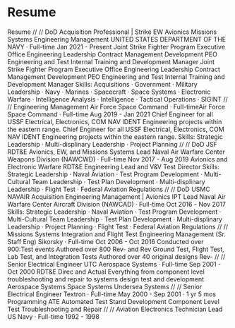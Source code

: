 # Resume
Resume
//
//
DoD Acquisition Professional | Strike EW Avionics Missions Systems Engineering Management
UNITED STATES DEPARTMENT OF THE NAVY · Full-time
Jan 2021 - Present
Joint Strike Fighter Program Executive Office Engineering Leadership 
Contract Management 
Development
PEO Engineering and Test Internal Training and Development Manager
Joint Strike Fighter Program Executive Office Engineering Leadership Contract Management Development PEO Engineering and Test Internal Training and Development Manager
Skills: Acquisitions · Government · Military Leadership · Navy · Marines · Spacecraft · Space Systems · Electronic Warfare · Intelligence Analysis · Intelligence · Tactical Operations · SIGINT
//
//
Engineering Management
Air Force Space Command · Full-timeAir Force Space Command · Full-time
Aug 2019 - Jan 2021
Chief Engineer for all USSF Electrical, Electronics, COM NAV IDENT Engineering projects within the eastern range.
Chief Engineer for all USSF Electrical, Electronics, COM NAV IDENT Engineering projects within the eastern range.
Skills: Strategic Leadership · Multi-displinary Leadership · Project Planning 
//
//
DoD JSF RDT&E Avionics, EW, and Missions Systems Lead
Naval Air Warfare Center Weapons Division (NAWCWD) · Full-time
Nov 2017 - Aug 2019 
Avionics and Electronic Warfare RDT&E Engineering Lead and V&V Test Director
Skills: Strategic Leadership · Naval Aviation · Test Program Development · Multi-Cultural Team Leadership · Test Plan Development · Multi-displinary Leadership · Flight Test · Federal Aviation Regulations 
//
//
DoD USMC NAVAIR Acquisition Engineering Management | Avionics IPT Lead
Naval Air Warfare Center Aircraft Division (NAWCAD) · Full-time
Oct 2016 - Nov 2017
Skills: Strategic Leadership · Naval Aviation · Test Program Development · Multi-Cultural Team Leadership · Test Plan Development · Multi-displinary Leadership · Project Planning · Flight Test · Federal Aviation Regulations
//
//
Missions Systems Integration and Flight Test Engineering Management (Sr. Staff Eng)
Sikorsky · Full-time
Oct 2006 - Oct 2016
Conducted over 900:Test events
Authored over 800 Rev- and Rev Ground Test, Flight Test, Lab Test, and Integration Tests
Authored over 40 original designs Rev-
//
//
Senior Electrical Engineer
UTC Aerospace Systems · Full-time
Sep 2001 - Oct 2000
RDT&E Direc and Actual 
 Everything from component level troubleshooting and repair to systems design test and development
 Aerospace Systems
 Space Systems
 Undersea Systems
//
//
Senior Electrical Engineer 
Textron · Full-time
May 2000 - Sep 2001 · 1 yr 5 mos
Programming 
ATE Automated Test Stand Development
Component Level Test Troubleshooting and Repair
//
//
Aviation Electronics Technician Lead
US Navy · Full-time
1992 - 1998
